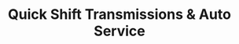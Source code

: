 ---
title: "Quick Shift Transmissions & Auto Service"
url: /avon-lake/quick-shift-transmissions-and-auto-service/
shop: car repair
---